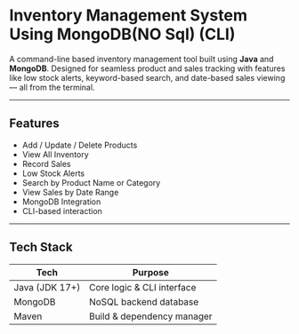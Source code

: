#  Inventory Management System Using MongoDB(NO Sql) (CLI)

A command-line based inventory management tool built using **Java** and **MongoDB**. Designed for seamless product and sales tracking with features like low stock alerts, keyword-based search, and date-based sales viewing — all from the terminal.

---

## Features

- Add / Update / Delete Products
- View All Inventory
- Record Sales
- Low Stock Alerts
- Search by Product Name or Category
- View Sales by Date Range
- MongoDB Integration
- CLI-based interaction

---

##  Tech Stack

| Tech        | Purpose                     |
|-------------|-----------------------------|
| Java (JDK 17+) | Core logic & CLI interface |
| MongoDB     | NoSQL backend database       |
| Maven       | Build & dependency manager   |
